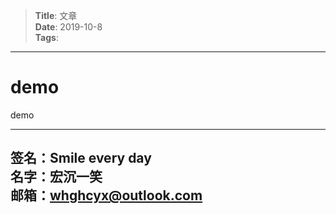 >**Title**: 文章  
>**Date**: 2019-10-8  
>**Tags**:   

---
# demo #
demo




---
**签名：Smile every day**    
**名字：宏沉一笑**   
**邮箱：whghcyx@outlook.com**  
---

